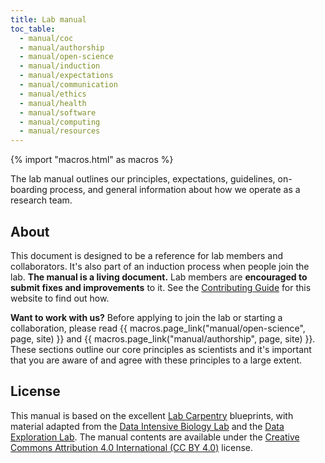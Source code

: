 ```yaml
---
title: Lab manual
toc_table:
  - manual/coc
  - manual/authorship
  - manual/open-science
  - manual/induction
  - manual/expectations
  - manual/communication
  - manual/ethics
  - manual/health
  - manual/software
  - manual/computing
  - manual/resources
---
```


{% import "macros.html" as macros %}

<div class="lead">

The lab manual outlines our principles, expectations, guidelines, on-boarding
process, and general information about how we operate as a research team.

</div>

## About

This document is designed to be a reference for lab members and collaborators.
It's also part of an induction process when people join the lab.
**The manual is a living document.** Lab members are **encouraged to submit
fixes and improvements** to it. See the
[Contributing Guide](https://github.com/compgeolab/website/blob/main/CONTRIBUTING.md)
for this website to find out how.

<div class="callout">

**Want to work with us?**
Before applying to join the lab or starting a collaboration, please
read {{ macros.page_link("manual/open-science", page, site) }} and
{{ macros.page_link("manual/authorship", page, site) }}.
These sections outline our core principles as scientists and it's important
that you are aware of and agree with these principles to a large extent.

</div>

## License

This manual is based on the excellent
[Lab Carpentry](https://github.com/lab-carpentry) blueprints, with material
adapted from the [Data Intensive Biology Lab](http://ivory.idyll.org/lab/) and
the [Data Exploration Lab](https://data-exp-lab.github.io/).
The manual contents are available under the
[Creative Commons Attribution 4.0 International (CC BY 4.0)](https://creativecommons.org/licenses/by/4.0)
license.



[website-repo]: https://github.com/compgeolab/website
